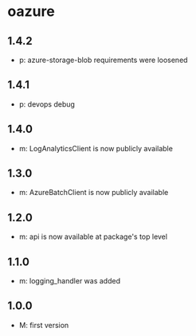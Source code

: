 # oazure

## 1.4.2
* p: azure-storage-blob requirements were loosened

## 1.4.1
* p: devops debug

## 1.4.0
* m: LogAnalyticsClient is now publicly available

## 1.3.0
* m: AzureBatchClient is now publicly available

## 1.2.0
* m: api is now available at package's top level

## 1.1.0
* m: logging_handler was added

## 1.0.0
* M: first version
